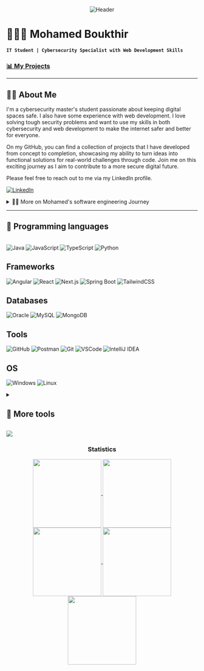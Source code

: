 <!--👋-Banner-->
<center><img alt="Header" src="/MohamedBoukthir/banner.png"/></center>

# 🧑🏻‍💻 Mohamed Boukthir

**`IT Student | Cybersecurity Specialist with Web Development Skills`**

### [📊 My Projects](https://github.com/MohamedBoukthir?tab=repositories)



---
## 👨‍💻 About Me
I'm a cybersecurity master's student passionate about keeping digital spaces safe. I also have some experience with web development. I love solving tough security problems and want to use my skills in both cybersecurity and web development to make the internet safer and better for everyone.

On my GitHub, you can find a collection of projects that I have developed from concept to completion, showcasing my ability to turn ideas into functional solutions for real-world challenges through code. Join me on this exciting journey as I aim to contribute to a more secure digital future. 

Please feel free to reach out to me via my LinkedIn profile.
<p>
<a href="https://www.linkedin.com/in/mohamedboukthir/">
<img alt="LinkedIn" src="https://img.shields.io/badge/linkedin-%230077B5.svg?style=for-the-badge&logo=linkedin&logoColor=white"/>
</a> 
<br>
</p>


<details>
 <summary>👨‍💻 More on Mohamed's software engineering Journey</summary>

<p>Holder of an Information and Communication university diploma since 2023, I am currently pursuing a master's in cybersecurity, aspiring to deepen my expertise in securing digital environments. Complementing my formal education, I've undertaken extensive self-learning in web development, mastering Java OOP concepts, and acquiring proficiency in various frontend tools.</p>

<p>Actively seeking opportunities to apply my knowledge, I am poised to contribute to cutting-edge, secure digital solutions.</p>
</details>

---

 ## 🧰 Programming languages
<p>
  <br>
  <img alt="Java" src="https://img.shields.io/badge/java-%23ED8B00.svg?style=for-the-badge&logo=java&logoColor=white"/>
  <img alt="JavaScript" src="https://img.shields.io/badge/javascript-%23323330.svg?style=for-the-badge&logo=javascript&logoColor=%23F7DF1E"/>
  <img alt="TypeScript" src="https://img.shields.io/badge/typescript-%23007ACC.svg?style=for-the-badge&logo=typescript&logoColor=white"/>
  <img alt="Python" src="https://img.shields.io/badge/python-306998.svg?style=for-the-badge&logo=python&logoColor=white"/>
</p>

## Frameworks
<p>
 <img alt="Angular" src="https://img.shields.io/badge/angular-%23DD0031.svg?style=for-the-badge&logo=angular&logoColor=white"/>
 <img alt="React" src="https://img.shields.io/badge/react-%2300D9FF.svg?style=for-the-badge&logo=react&logoColor=white"/>
 <img alt="Next.js" src="https://img.shields.io/badge/next.js-%23000000.svg?style=for-the-badge&logo=next.js&logoColor=white"/>
 <img alt="Spring Boot" src="https://img.shields.io/badge/Spring_Boot-F2F4F9?style=for-the-badge&logo=spring-boot"/>
 <img alt="TailwindCSS" src="https://img.shields.io/badge/tailwindcss-%2338B2AC.svg?style=for-the-badge&logo=tailwind-css&logoColor=white"/>
</p>

## Databases
<p>
 <img alt="Oracle" src="https://img.shields.io/badge/oracle-%23F00000.svg?style=for-the-badge&logo=oracle&logoColor=white"/>
 <img alt="MySQL" src="https://img.shields.io/badge/mysql-%234479A1.svg?style=for-the-badge&logo=mysql&logoColor=white"/>
 <img alt="MongoDB" src="https://img.shields.io/badge/MongoDB-%234EA94B.svg?style=for-the-badge&logo=mongodb&logoColor=white"/>
</p>


## Tools
<p>
  <img alt="GitHub" src="https://img.shields.io/badge/github-%23121011.svg?style=for-the-badge&logo=github&logoColor=white"/>
  <img alt="Postman" src="https://img.shields.io/badge/Postman-FF6C37?style=for-the-badge&logo=postman&logoColor=white"/>
  <img alt="Git" src="https://img.shields.io/badge/git-%23F05033.svg?style=for-the-badge&logo=git&logoColor=white"/>
  <img alt="VSCode" src="https://img.shields.io/badge/VSCode-%23007ACC.svg?style=for-the-badge&logo=visual-studio-code&logoColor=white"/>
  <img alt="IntelliJ IDEA" src="https://img.shields.io/badge/IntelliJ_IDEA-%23000000.svg?style=for-the-badge&logo=intellij-idea&logoColor=white"/>
  <br>
</p>

## OS
<p>
  <img alt="Windows" src="https://img.shields.io/badge/Windows-0078D6?style=for-the-badge&logo=windows&logoColor=white" />
  <img alt="Linux" src="https://img.shields.io/badge/Linux-FCC624?style=for-the-badge&logo=linux&logoColor=black"/>
</p>

<details>
<summary>
<h2>👾 More tools</h2>
</summary>
<!--Creaative-->
<p>
  <br>
  <img alt="HTML5" src="https://img.shields.io/badge/html5-%23E34F26.svg?style=for-the-badge&logo=html5&logoColor=white"/>
  <img alt="CSS3" src="https://img.shields.io/badge/css3-%231572B6.svg?style=for-the-badge&logo=css3&logoColor=white"/>
  <img alt="DaisyUI" src="https://img.shields.io/badge/DaisyUI-%23323330.svg?style=for-the-badge&logo=DaisyUI&logoColor=white"/>
  <img alt="Shadcn" src="https://img.shields.io/badge/Shadcn-%23007ACC.svg?style=for-the-badge&logo=Shadcn&logoColor=white"/>
  <img alt="Canva" src="https://img.shields.io/badge/Canva-%2300C4CC.svg?style=for-the-badge&logo=Canva&logoColor=white"/>

</p>
</details>


<img src="https://user-images.githubusercontent.com/73097560/115834477-dbab4500-a447-11eb-908a-139a6edaec5c.gif"><h3 align="center">Statistics</h3>
<div align="center">
<a href="https://github.com/MohamedBoukthir">
<img align="center" src="http://github-profile-summary-cards.vercel.app/api/cards/stats?username=MohamedBoukthir&theme=2077" height="180em" />
<img align="center" src="http://github-profile-summary-cards.vercel.app/api/cards/most-commit-language?username=MohamedBoukthir&theme=2077" height="180em" />
<img align="center" src="http://github-profile-summary-cards.vercel.app/api/cards/repos-per-language?username=MohamedBoukthir&theme=2077" height="180em" />
<img align="center" src="http://github-profile-summary-cards.vercel.app/api/cards/productive-time?username=MohamedBoukthir&theme=2077" height="180em" />
<img align="center" src="http://github-profile-summary-cards.vercel.app/api/cards/profile-details?username=MohamedBoukthir&theme=2077" height="180em" />
</div>


